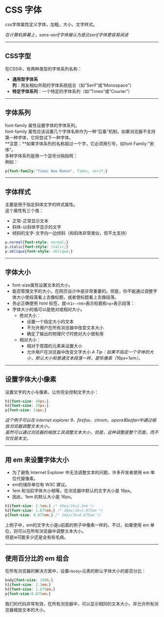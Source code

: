 # CSS 字体

css字体属性定义字体，加粗，大小，文字样式。  

*在计算机屏幕上，sans-serif字体被认为是比serif字体更容易阅读*  

---

## CSS字型

在CSS中，有两种类型的字体系列名称：  
- **通用型字体系列**：用友相似外观的字体系统组合（如“Serif”或“Monospace”）
- **特定字体系列**：一个特定的字体系列（如“Times”或“Courier”）  

---

## 字体系列

font-family 属性设置字体的字体系列。  
font-family 属性应该设置几个字体名称作为一种“后备”机制，如果浏览器不支持第一种字体，它将尝试下一种字体。  
**注意：**如果字体系列的名称超过一个字，它必须用引号，如font Family:"宋体"。  
多种字体系列是用一个逗号分隔指明：  
例如：  
```css
p{font-family:"Times New Roman", Times, serif;}
```

---

## 字体样式

主要是用于指定斜体文字的样式属性。  
这个属性有三个值：  
- 正常-正常显示文本  
- 斜体-以斜体字显示的文字  
- 倾斜的文字-文字向一边倾斜（和斜体非常类似，但不太支持）  

```css
p.normal{font-style: normal;}
p.italic{font-style: italic;}
p.oblique{font-style: oblique;}
```

---

## 字体大小

- font-size属性设置文本的大小。  
- 能否管理文字的大小，在网页设计中是非常重要的。但是，你不能通过调整字体大小使段落看上去像标题，或者使标题看上去像段落。  
- 务必正确使用 html 标签，就`<h1>-<h6>`表示标题和`<p>`表示段落：  
- 字体大小的值可以是绝对或相对大小。  
    - 绝对大小： 
        - 设置一个指定大小的文本
        - 不允许用户在所有浏览器中改变文本大小
        - 确定了输出的物理尺寸时绝对大小很有用  
    - 相对大小：
        - 相对于周围的元素来设置大小
        - 允许用户在浏览器中改变文字大小
*A Tip：如果不指定一个字体的大小，默认大小和普通文本段落一样，是16像素（16px=1em）。*  

---

## 设置字体大小像素

设置文字的大小与像素，让你完全控制文字大小：  
```css
h1{font-size: 40px;}
h2{font-size: 30px;}
p{font-size: 14px;}
```

*这个例子可以在 internet explorer 9、firefox、chrom、opera和safari中通过缩放浏览器调整文本大小。  
虽然可以通过浏览器的缩放工具调整文本大小，但是，这种调整是整个页面，而不仅仅是本文。*  

---

## 用 em 来设置字体大小

- 为了避免 Internet Explorer 中无法调整文本的问题，许多开发者使用 em 单位代替像素。  
- em的储存单位有 W3C 建议。  
- 1em 和当前字体大小相等。在浏览器中默认的文字大小是 16px。  
- 因此，1em 的默认大小是 16px。

```css
h1{font-size: 2.5em;} /* 40px/16=2.5em */
h2{font-size: 1.875em;} /* 30px/16=1.875em */
p{font-size: 0.875em;} /* 14px/16=0.875em */
```

上例子中，em的文字大小是u前面的例子中像素一样的。不过，如果使用 em 单位，则可以在所有浏览器中调整文本大小。  
但是ie可能多少还是会有些毛病。  

---

## 使用百分比的 em 组合

在所有浏览器的解决方案中，设置`<body>`元素的默认字体大小的是百分比：  

```css
body{font-size: 100%;}
h1{font-size: 2.5em;}
h2{font-size: 1.875em;}
p{font-size:0.875em;}
```

我们的代码非常有效，在所有浏览器中，可以显示相同的文本大小，并允许所有浏览器缩放文本的大小。  
